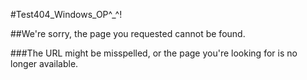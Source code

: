 #Test404_Windows_OP^_^!

##We're sorry, the page you requested cannot be found.
 
###The URL might be misspelled, or the page you're looking for is no longer available.
